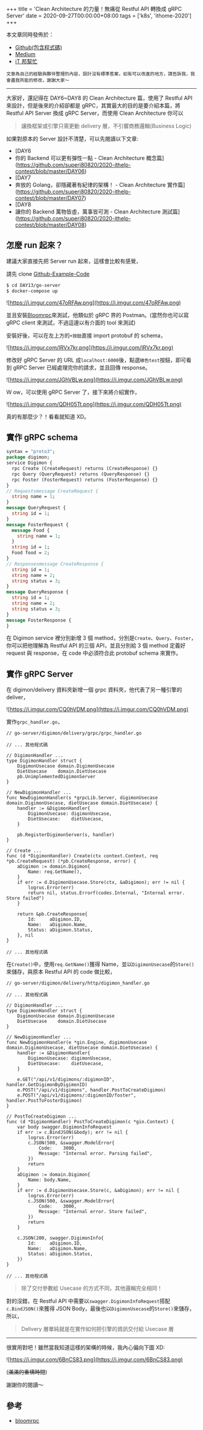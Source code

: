 +++
title = 'Clean Architecture 的力量！無痛從 Restful API 轉換成 gRPC Server'
date = 2020-09-27T00:00:00+08:00
tags = ['k8s', 'ithome-2020']
+++

本文章同時發佈於：

- [Github(包含程式碼)](https://github.com/superj80820/2020-ithelp-contest/blob/master/DAY13)
- [Medium](https://medium.com/%E9%AB%92%E6%A1%B6%E5%AD%90/day13-clean-architecture-%E7%9A%84%E5%8A%9B%E9%87%8F-%E7%84%A1%E7%97%9B%E5%BE%9E-restful-api-%E8%BD%89%E6%8F%9B%E6%88%90-grpc-server-e1b64346aa14)
- [iT
邦幫忙](https://ithelp.ithome.com.tw/articles/10245345)

```
文章為自己的經驗與夥伴整理的內容，設計沒有標準答案，如有可以改進的地方，請告訴我，我會盡我所能的修改，謝謝大家～
```

---

大家好，還記得在 DAY6~DAY8 的 Clean Architecture 篇，使用了 Restful
API 來設計，但是後來的介紹卻都是 gRPC，其實最大的目的是要介紹本篇，將
Restful API Server 換成 gRPC Server，而使用 Clean Architecture
你可以

> 讓換框架或引擎只需更動 delivery 層，不引響商務邏輯(Business
Logic)
> 

如果對原本的 Server 設計不清楚，可以先閱讀以下文章:

- [DAY6
- 你的 Backend 可以更有彈性一點 - Clean Architecture 概念篇](https://github.com/superj80820/2020-ithelp-contest/blob/master/DAY06)
- [DAY7
- 奔放的 Golang，卻隱藏著有紀律的架構！ - Clean Architecture
實作篇](https://github.com/superj80820/2020-ithelp-contest/blob/master/DAY07)
- [DAY8
- 讓你的 Backend 萬物皆虛，萬事皆可測 - Clean Architecture
測試篇](https://github.com/superj80820/2020-ithelp-contest/blob/master/DAY08)

## 怎麼 run 起來？

建議大家直接先把 Server run 起來，這樣會比較有感覺，

請先 clone [Github-Example-Code](https://github.com/superj80820/2020-ithelp-contest)

```bash
$ cd DAY13/go-server
$ docker-compose up
```

![https://i.imgur.com/47oRFAw.png](https://i.imgur.com/47oRFAw.png)

並且安裝[Bloomrpc](https://github.com/uw-labs/bloomrpc/releases)來測試，他類似於
gRPC 界的 Postman。(當然你也可以寫 gRPC client
來測試，不過這邊以有介面的 tool 來測試)

安裝好後，可以在左上方的`+按鈕`直接 import protobuf 的
schema，

![https://i.imgur.com/IRVx7kr.png](https://i.imgur.com/IRVx7kr.png)

修改好 gRPC Server 的 URL
成`localhost:6000`後，點選`綠色test`按鈕，即可看到
gRPC Server 已經處理完你的請求，並且回傳 response。

![https://i.imgur.com/JGhVBLw.png](https://i.imgur.com/JGhVBLw.png)

Ｗ ow，可以使用 gRPC Server 了，接下來將介紹實作，

![https://i.imgur.com/QDH05Tt.png](https://i.imgur.com/QDH05Tt.png)

真的有那麼少？！看看就知道 XD。

## 實作 gRPC schema

```protobuf
syntax = "proto3";
package digimon;
service Digimon {
  rpc Create (CreateRequest) returns (CreateResponse) {}
  rpc Query (QueryRequest) returns (QueryResponse) {}
  rpc Foster (FosterRequest) returns (FosterResponse) {}
}
// Requestsmessage CreateRequest {
  string name = 1;
}
message QueryRequest {
  string id = 1;
}
message FosterRequest {
  message Food {
    string name = 1;
  }
  string id = 1;
  Food food = 2;
}
// Responsesmessage CreateResponse {
  string id = 1;
  string name = 2;
  string status = 3;
}
message QueryResponse {
  string id = 1;
  string name = 2;
  string status = 3;
}
message FosterResponse {
}
```

在 Digimon service 裡分別新增 3 個
method，分別是`Create`、`Query`、`Foster`，你可以把他理解為
Restful API 的三個 API，並且分別給 3 個 method 定義好 request 與
response，在 code 中必須符合此 protobuf schema 來實作。

## 實作 gRPC Server

在 digimon/delivery 資料夾新增一個 grpc 資料夾，他代表了另一種引擎的
deliver，

![https://i.imgur.com/CQ0hVDM.png](https://i.imgur.com/CQ0hVDM.png)

實作`grpc_handler.go`，

```
// go-server/digimon/delivery/grpc/grpc_handler.go

// ... 其他程式碼

// DigimonHandler ...
type DigimonHandler struct {
    DigimonUsecase domain.DigimonUsecase
    DietUsecase    domain.DietUsecase
    pb.UnimplementedDigimonServer
}

// NewDigimonHandler ...
func NewDigimonHandler(s *grpcLib.Server, digimonUsecase domain.DigimonUsecase, dietUsecase domain.DietUsecase) {
    handler := &DigimonHandler{
        DigimonUsecase: digimonUsecase,
        DietUsecase:    dietUsecase,
    }

    pb.RegisterDigimonServer(s, handler)
}

// Create ...
func (d *DigimonHandler) Create(ctx context.Context, req *pb.CreateRequest) (*pb.CreateResponse, error) {
    aDigimon := domain.Digimon{
        Name: req.GetName(),
    }
    if err := d.DigimonUsecase.Store(ctx, &aDigimon); err != nil {
        logrus.Error(err)
        return nil, status.Errorf(codes.Internal, "Internal error. Store failed")
    }

    return &pb.CreateResponse{
        Id:     aDigimon.ID,
        Name:   aDigimon.Name,
        Status: aDigimon.Status,
    }, nil
}

// ... 其他程式碼
```

在`Create()`中，使用`req.GetName()`獲得
Name，並以`DigimonUsecase`的`Store()`來儲存，與原本
Restful API 的 code 做比較，

```
// go-server/digimon/delivery/http/digimon_handler.go

// ... 其他程式碼

// DigimonHandler ...
type DigimonHandler struct {
    DigimonUsecase domain.DigimonUsecase
    DietUsecase    domain.DietUsecase
}

// NewDigimonHandler ...
func NewDigimonHandler(e *gin.Engine, digimonUsecase domain.DigimonUsecase, dietUsecase domain.DietUsecase) {
    handler := &DigimonHandler{
        DigimonUsecase: digimonUsecase,
        DietUsecase:    dietUsecase,
    }

    e.GET("/api/v1/digimons/:digimonID", handler.GetDigimonByDigimonID)
    e.POST("/api/v1/digimons", handler.PostToCreateDigimon)
    e.POST("/api/v1/digimons/:digimonID/foster", handler.PostToFosterDigimon)
}

// PostToCreateDigimon ...
func (d *DigimonHandler) PostToCreateDigimon(c *gin.Context) {
    var body swagger.DigimonInfoRequest
    if err := c.BindJSON(&body); err != nil {
        logrus.Error(err)
        c.JSON(500, &swagger.ModelError{
            Code:    3000,
            Message: "Internal error. Parsing failed",
        })
        return
    }
    aDigimon := domain.Digimon{
        Name: body.Name,
    }
    if err := d.DigimonUsecase.Store(c, &aDigimon); err != nil {
        logrus.Error(err)
        c.JSON(500, &swagger.ModelError{
            Code:    3000,
            Message: "Internal error. Store failed",
        })
        return
    }

    c.JSON(200, swagger.DigimonInfo{
        Id:     aDigimon.ID,
        Name:   aDigimon.Name,
        Status: aDigimon.Status,
    })
}

// ... 其他程式碼
```

> 除了交付參數給 Usecase 的方式不同，其他邏輯完全相同！
> 

對的沒錯，在 Restful API
中需要以`swagger.DigimonInfoRequest`搭配`c.BindJSON()`來獲得
JSON
Body，最後也以`DigimonUsecase`的`Store()`來儲存，所以，

> Delivery 層單純就是在實作如何把引擎的資訊交付給 Usecase 層
> 

---

很實用對吧！雖然當我知道這樣的架構的時候，我內心偏向下圖 XD:

![https://i.imgur.com/6BnCS83.png](https://i.imgur.com/6BnCS83.png)

(~~滿滿的重構時間~~)

謝謝你的閱讀～

## 參考

- [bloomrpc](https://github.com/uw-labs/bloomrpc)